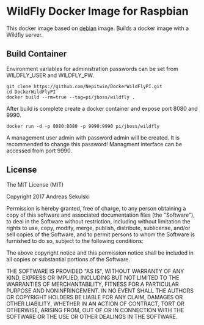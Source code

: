 # WildFly Docker Image for Raspbian

This docker image based on [debian](https://hub.docker.com/_/debian/) image. Builds a docker image with a Wildfly server.

## Build Container

Environment variables for administration passwords can be set from WILDFLY_USER and WILDFLY_PW.

```
git clone https://github.com/Nepitwin/DockerWildFlyPI.git
cd DockerWildFlyPI
docker build --rm=true --tag=pi/jboss/wildfly .
```

After build is complete create a docker container and expose port 8080 and 9990.

```
docker run -d -p 8080:8080 -p 9990:9990 pi/jboss/wildfly
```

A management user admin with password admin will be created. It is recommended to change this password!
Managment interface can be accessed from port 9990.

## License

The MIT License (MIT)

Copyright 2017 Andreas Sekulski

Permission is hereby granted, free of charge, to any person obtaining a copy of this software and associated documentation files (the "Software"), to deal in the Software without restriction, including without limitation the rights to use, copy, modify, merge, publish, distribute, sublicense, and/or sell copies of the Software, and to permit persons to whom the Software is furnished to do so, subject to the following conditions:

The above copyright notice and this permission notice shall be included in all copies or substantial portions of the Software.

THE SOFTWARE IS PROVIDED "AS IS", WITHOUT WARRANTY OF ANY KIND, EXPRESS OR IMPLIED, INCLUDING BUT NOT LIMITED TO THE WARRANTIES OF MERCHANTABILITY, FITNESS FOR A PARTICULAR PURPOSE AND NONINFRINGEMENT. IN NO EVENT SHALL THE AUTHORS OR COPYRIGHT HOLDERS BE LIABLE FOR ANY CLAIM, DAMAGES OR OTHER LIABILITY, WHETHER IN AN ACTION OF CONTRACT, TORT OR OTHERWISE, ARISING FROM, OUT OF OR IN CONNECTION WITH THE SOFTWARE OR THE USE OR OTHER DEALINGS IN THE SOFTWARE.

